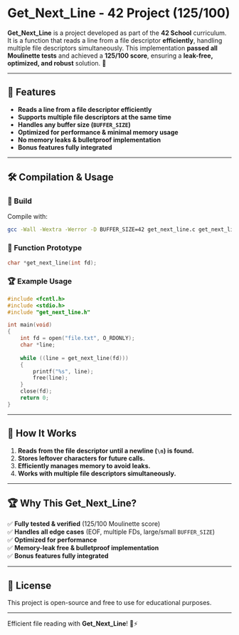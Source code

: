 # Get_Next_Line - 42 Project (125/100)

**Get_Next_Line** is a project developed as part of the **42 School** curriculum. It is a function that reads a line from a file descriptor **efficiently**, handling multiple file descriptors simultaneously. This implementation **passed all Moulinette tests** and achieved a **125/100 score**, ensuring a **leak-free, optimized, and robust** solution. 🚀

---

## 🌟 Features
- **Reads a line from a file descriptor efficiently**
- **Supports multiple file descriptors at the same time**
- **Handles any buffer size (`BUFFER_SIZE`)**
- **Optimized for performance & minimal memory usage**
- **No memory leaks & bulletproof implementation**
- **Bonus features fully integrated**

---

## 🛠️ Compilation & Usage
### 🔧 Build
Compile with:
```bash
gcc -Wall -Wextra -Werror -D BUFFER_SIZE=42 get_next_line.c get_next_line_utils.c
```

### 🚀 Function Prototype
```c
char *get_next_line(int fd);
```

### 🏆 Example Usage
```c
#include <fcntl.h>
#include <stdio.h>
#include "get_next_line.h"

int main(void)
{
    int fd = open("file.txt", O_RDONLY);
    char *line;
    
    while ((line = get_next_line(fd)))
    {
        printf("%s", line);
        free(line);
    }
    close(fd);
    return 0;
}
```

---

## 📖 How It Works
1. **Reads from the file descriptor until a newline (`\n`) is found.**
2. **Stores leftover characters for future calls.**
3. **Efficiently manages memory to avoid leaks.**
4. **Works with multiple file descriptors simultaneously.**

---

## 🏆 Why This Get_Next_Line?
✅ **Fully tested & verified** (125/100 Moulinette score)  
✅ **Handles all edge cases** (EOF, multiple FDs, large/small `BUFFER_SIZE`)  
✅ **Optimized for performance**  
✅ **Memory-leak free & bulletproof implementation**  
✅ **Bonus features fully integrated**  

---

## 📜 License
This project is open-source and free to use for educational purposes.

---

Efficient file reading with **Get_Next_Line**! 📄⚡

